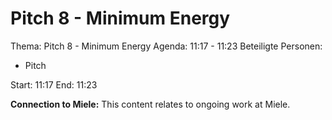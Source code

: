 # Pitch 8 - Minimum Energy
Thema: Pitch 8 - Minimum Energy
Agenda: 11:17 - 11:23
Beteiligte Personen:
- Pitch

Start: 11:17
End: 11:23

**Connection to Miele:** This content relates to ongoing work at Miele.
